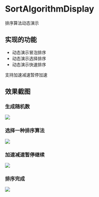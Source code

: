 # SortAlgorithmDisplay
排序算法动态演示

## 实现的功能
* 动态演示冒泡排序
* 动态演示选择排序
* 动态演示快速排序

支持加速减速暂停加速

## 效果截图
### 生成随机数
![](https://images2018.cnblogs.com/blog/1202131/201805/1202131-20180519003007860-892482365.png)

### 选择一种排序算法
![](https://images2018.cnblogs.com/blog/1202131/201805/1202131-20180519003037951-997010689.png)

### 加速减速暂停继续
![](https://images2018.cnblogs.com/blog/1202131/201805/1202131-20180519003059464-520389655.png)

### 排序完成
![](https://images2018.cnblogs.com/blog/1202131/201805/1202131-20180519003115622-209533980.png)

